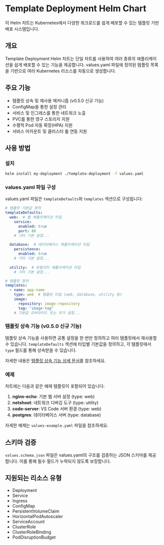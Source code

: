 # Template Deployment Helm Chart

이 Helm 차트는 Kubernetes에서 다양한 워크로드를 쉽게 배포할 수 있는 템플릿 기반 배포 시스템입니다.

## 개요

Template Deployment Helm 차트는 단일 차트를 사용하여 여러 종류의 애플리케이션을 쉽게 배포할 수 있는 기능을 제공합니다. values.yaml 파일에 정의된 템플릿 목록을 기반으로 여러 Kubernetes 리소스를 자동으로 생성합니다.

## 주요 기능

- 템플릿 상속 및 재사용 메커니즘 (v0.5.0 신규 기능)
- ConfigMap을 통한 설정 관리
- 서비스 및 인그레스를 통한 네트워크 노출
- PVC를 통한 영구 스토리지 지원
- 수평적 Pod 자동 확장(HPA) 지원
- 서비스 어카운트 및 클러스터 롤 연동 지원

## 사용 방법

### 설치

```bash
helm install my-deployment ./template-deployment -f values.yaml
```

### values.yaml 파일 구성

values.yaml 파일은 `templateDefaults`와 `templates` 섹션으로 구성됩니다:

```yaml
# 템플릿 기본값 정의
templateDefaults:
  web:  # 웹 애플리케이션 타입
    service:
      enabled: true
      port: 80
    # 기타 기본 설정...
  
  database:  # 데이터베이스 애플리케이션 타입
    persistence:
      enabled: true
    # 기타 기본 설정...
  
  utility:  # 유틸리티 애플리케이션 타입
    # 기타 기본 설정...

# 템플릿 정의
templates:
  - name: app-name
    type: web  # 템플릿 타입 (web, database, utility 등)
    image:
      repository: image-repository
      tag: "image-tag"
    # 기본값 오버라이드 또는 추가 설정...
```

### 템플릿 상속 기능 (v0.5.0 신규 기능)

템플릿 상속 기능을 사용하면 공통 설정을 한 번만 정의하고 여러 템플릿에서 재사용할 수 있습니다. `templateDefaults` 섹션에 타입별 기본값을 정의하고, 각 템플릿에서 `type` 필드를 통해 상속받을 수 있습니다.

자세한 내용은 [템플릿 상속 기능 상세 문서](./docs/template-inheritance.md)를 참조하세요.

### 예제

차트에는 다음과 같은 예제 템플릿이 포함되어 있습니다:

1. **nginx-echo**: 기본 웹 서버 설정 (type: web)
2. **netshoot**: 네트워크 디버깅 도구 (type: utility)
3. **code-server**: VS Code 서버 환경 (type: web)
4. **postgres**: 데이터베이스 서버 (type: database)

자세한 예제는 `values-example.yaml` 파일을 참조하세요.

## 스키마 검증

`values.schema.json` 파일은 values.yaml의 구조를 검증하는 JSON 스키마를 제공합니다. 이를 통해 필수 필드가 누락되지 않도록 보장합니다.

## 지원되는 리소스 유형

- Deployment
- Service
- Ingress
- ConfigMap
- PersistentVolumeClaim
- HorizontalPodAutoscaler
- ServiceAccount
- ClusterRole
- ClusterRoleBinding
- PodDisruptionBudget
